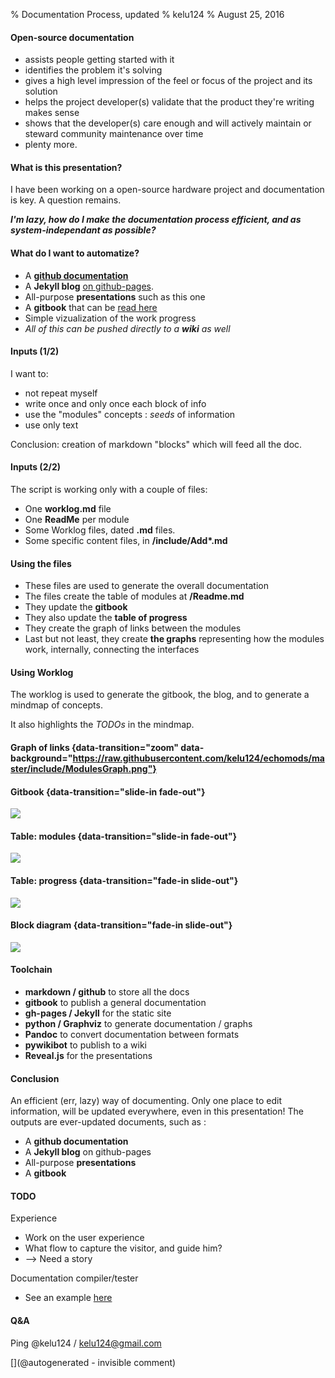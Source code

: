 % Documentation Process, updated
% kelu124
% August 25, 2016
 
#### Open-source documentation

* assists people getting started with it
* identifies the problem it's solving
* gives a high level impression of the feel or focus of the project and its solution
* helps the project developer(s) validate that the product they're writing makes sense
* shows that the developer(s) care enough and will actively maintain or steward community maintenance over time
* plenty more.

#### What is this presentation?

I have been working on a open-source hardware project and documentation is key. A question remains. 

___I'm lazy, how do I make the documentation process efficient, and as system-independant as possible?___

#### What do I want to automatize?

* A __[github documentation](http://github.com/kelu124/echomods/)__
* A __Jekyll blog__  [on github-pages](http://kelu124.github.io/echomods/).
* All-purpose __presentations__ such as this one
* A __gitbook__ that can be [read here](https://kelu124.gitbooks.io/echomods/content/)
* Simple vizualization of the work progress
* _All of this can be pushed directly to a __wiki__ as well_

#### Inputs (1/2)

I want to:

* not repeat myself
* write once and only once each block of info
* use the "modules" concepts : _seeds_ of information
* use only text

Conclusion: creation of markdown "blocks" which will feed all the doc.



#### Inputs (2/2)

The script is working only with a couple of files:

* One __worklog.md__ file
* One __ReadMe__ per module 
* Some Worklog files, dated __.md__ files.
* Some specific content files, in __/include/Add*.md__

#### Using the files

* These files are used to generate the overall documentation
* The files create the table of modules at __/Readme.md__
* They update the __gitbook__
* They also update the __table of progress__
* They create the graph of links between the modules
* Last but not least, they create __the graphs__ representing how the modules work, internally, connecting the interfaces

#### Using Worklog

The worklog is used to generate the gitbook, the blog, and to generate a mindmap of concepts.

It also highlights the _TODOs_ in the mindmap.



#### Graph of links  {data-transition="zoom" data-background="https://raw.githubusercontent.com/kelu124/echomods/master/include/ModulesGraph.png"}

#### Gitbook {data-transition="slide-in fade-out"}

![](https://raw.githubusercontent.com/kelu124/echomods/master/include/images/table_gitbook.png)

#### Table: modules {data-transition="slide-in fade-out"}

![](https://raw.githubusercontent.com/kelu124/echomods/master/include/images/table_modules.png)

#### Table: progress {data-transition="fade-in slide-out"}

![](https://raw.githubusercontent.com/kelu124/echomods/master/include/images/table_progress.png)

#### Block diagram  {data-transition="fade-in slide-out"}

![](https://raw.githubusercontent.com/kelu124/echomods/master/tobo/source/blocks.png)


#### Toolchain

* __markdown / github__ to store all the docs
* __gitbook__ to publish a general documentation
* __gh-pages / Jekyll__ for the static site
* __python / Graphviz__ to generate documentation / graphs
* __Pandoc__ to convert documentation between formats
* __pywikibot__ to publish to a wiki
* __Reveal.js__ for the presentations

#### Conclusion

An efficient (err, lazy) way of documenting. Only one place to edit information, will be updated everywhere, even in this presentation! The outputs are ever-updated documents, such as :

* A __github documentation__
* A __Jekyll blog__ on github-pages
* All-purpose __presentations__
* A __gitbook__

#### TODO

Experience

* Work on the user experience
* What flow to capture the visitor, and guide him?
* --> Need a story

Documentation compiler/tester
* See an example [here](https://github.com/kelu124/echomods/blob/master/doc/example_fail.md)

#### Q&A

Ping  @kelu124 / kelu124@gmail.com 

[](@autogenerated - invisible comment)